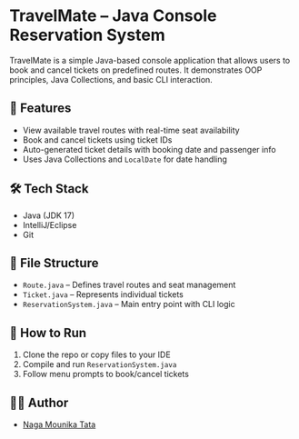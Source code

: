 # TravelMate – Java Console Reservation System

TravelMate is a simple Java-based console application that allows users to book and cancel tickets on predefined routes. It demonstrates OOP principles, Java Collections, and basic CLI interaction.

## 🚀 Features
- View available travel routes with real-time seat availability
- Book and cancel tickets using ticket IDs
- Auto-generated ticket details with booking date and passenger info
- Uses Java Collections and `LocalDate` for date handling

## 🛠️ Tech Stack
- Java (JDK 17)
- IntelliJ/Eclipse
- Git

## 📁 File Structure
- `Route.java` – Defines travel routes and seat management
- `Ticket.java` – Represents individual tickets
- `ReservationSystem.java` – Main entry point with CLI logic

## 🔧 How to Run
1. Clone the repo or copy files to your IDE
2. Compile and run `ReservationSystem.java`
3. Follow menu prompts to book/cancel tickets

## 👩‍💻 Author
- [Naga Mounika Tata](https://github.com/MounikaTata45)
